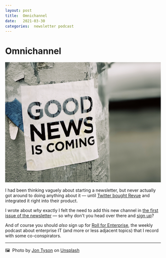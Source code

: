 ```yaml
---
layout: post
title:  Omnichannel 
date:   2021-03-30 
categories:  newsletter podcast 
---
```


# Omnichannel


![](/images/image.88.png)

I had been thinking vaguely about starting a newsletter, but never actually got around to doing anything about it — until [Twitter bought Revue](https://techcrunch.com/2021/01/26/twitter-acquires-revue/) and integrated it right into their product.

I wrote about *why* exactly I felt the need to add this new channel in [the first issue of the newsletter](https://www.getrevue.co/profile/dwellington/issues/find-the-thread-issue-1-363567) — so why don't you head over there and [sign up](https://www.getrevue.co/profile/dwellington)?

And of course you should *also* sign up for [Roll for Enterprise](http://rollforenterprise.com), the weekly podcast about enterprise IT (and more or less adjacent topics) that I record with some co-conspirators.

***
🖼️  Photo by [Jon Tyson](https://primalpath.co) on [Unsplash](https://www.unsplash.com)

